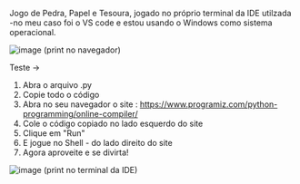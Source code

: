 Jogo de Pedra, Papel e Tesoura, jogado no próprio terminal da IDE utilzada -no meu caso foi o VS code e estou usando o Windows como sistema operacional.

![image](https://user-images.githubusercontent.com/79667413/161571756-a97ab1f8-de28-4cf3-805b-ca0d6716a1ab.png) 
(print no navegador)

Teste ->
1. Abra o arquivo .py
2. Copie todo o código
3. Abra no seu navegador o site : https://www.programiz.com/python-programming/online-compiler/
4. Cole o código copiado no lado esquerdo do site
5. Clique em "Run"
6. E jogue no Shell - do lado direito do site
7. Agora aproveite e se divirta!

![image](https://user-images.githubusercontent.com/79667413/156860884-42ee953d-9537-4ba1-a85c-05c835770bef.png)
(print no terminal da IDE)
